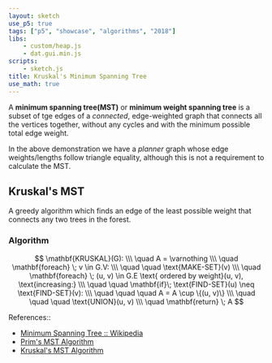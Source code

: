```yaml
---
layout: sketch
use_p5: true
tags: ["p5", "showcase", "algorithms", "2018"]
libs:
    - custom/heap.js
    - dat.gui.min.js
scripts:  
    - sketch.js
title: Kruskal's Minimum Spanning Tree
use_math: true
---
```


A **minimum spanning tree(MST)** or **minimum weight spanning tree** is a subset of tge edges of a *connected*, edge-weighted graph that connects all the vertices together, without any cycles and with the minimum possible total edge weight.    

In the above demonstration we have a *planner* graph whose edge weights/lengths follow triangle equality, although this is not a requirement to calculate the MST. 

## Kruskal's MST
A greedy algorithm which finds an edge of the least possible weight that connects any two trees in the forest.   

### Algorithm   

$$   
\mathbf{KRUSKAL}(G): \\\
\quad A = \varnothing   \\\
\quad \mathbf{foreach} \; v \in G.V: \\\
\quad \quad \text{MAKE-SET}(v)  \\\
\quad \mathbf{foreach} \; (u, v) \in G.E \text{ ordered by weight}(u, v), \text{increasing:} \\\
\quad \quad \mathbf{if}\; \text{FIND-SET}(u) \neq \text{FIND-SET}(v): \\\
\quad \quad \quad A = A \cup \{(u, v)\} \\\
\quad \quad \quad \text{UNION}(u, v) \\\
\quad \mathbf{return} \; A
$$


References::
* [Minimum Spanning Tree :: Wikipedia](https://en.wikipedia.org/wiki/Minimum_spanning_tree)
* [Prim's MST Algorithm](https://en.wikipedia.org/wiki/Prim%27s_algorithm)
* [Kruskal's MST Algorithm](https://en.wikipedia.org/wiki/Kruskal%27s_algorithm)
